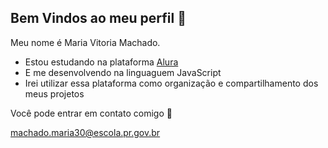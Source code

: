 ## Bem Vindos ao meu perfil 💋

Meu nome é Maria Vitoria Machado.

- Estou estudando na plataforma [Alura](https://cursos.alura.com.br/edutech)
- E me desenvolvendo na linguaguem JavaScript
- Irei utilizar essa plataforma como organização e compartilhamento dos meus projetos

Você pode entrar em contato comigo 🤝

 machado.maria30@escola.pr.gov.br
<!--


- 🔭 I’m currently working on ...
- 🌱 I’m currently learning ...
- 👯 I’m looking to collaborate on ...
- 🤔 I’m looking for help with ...
- 💬 Ask me about ...
- 📫 How to reach me: ...
- 😄 Pronouns: ...
- ⚡ Fun fact: ...
-->
